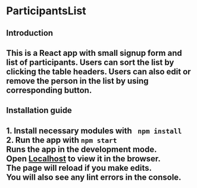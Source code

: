 # ParticipantsList
<h2>Introduction<h2>
This is a React app with small signup form and list of participants. 
Users can sort the list by clicking the table headers. 
Users can also edit or remove the person in the list by using corresponding button.

<h2>Installation guide<h2>
1. Install necessary modules with <code> npm install</code> <br>
2. Run the app with
		<code>npm start</code> 
	<br>Runs the app in the development mode.
	<br>Open <a href="http://localhost:3000">Localhost</a> to view it in the browser.
	<br>The page will reload if you make edits.
	<br>You will also see any lint errors in the console.
